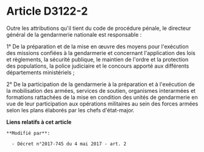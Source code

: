# Article D3122-2

Outre les attributions qu'il tient du code de procédure pénale, le directeur général de la gendarmerie nationale est
responsable :

1° De la préparation et de la mise en œuvre des moyens pour l'exécution des missions confiées à la gendarmerie et concernant
l'application des lois et règlements, la sécurité publique, le maintien de l'ordre et la protection des populations, la
police judiciaire et le concours apporté aux différents départements ministériels ;

2° De la participation de la gendarmerie à la préparation et à l'exécution de la mobilisation des armées, services de
soutien, organismes interarmées et formations rattachées de la mise en condition des unités de gendarmerie en vue de leur
participation aux opérations militaires au sein des forces armées selon les plans élaborés par les chefs d'état-major.

**Liens relatifs à cet article**

	**Modifié par**:

	  - Décret n°2017-745 du 4 mai 2017 - art. 2
